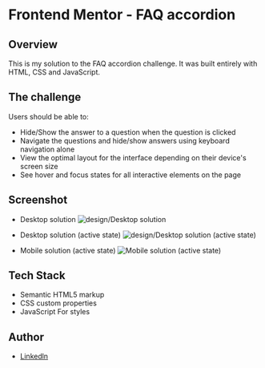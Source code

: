 # Frontend Mentor - FAQ accordion

## Overview

This is my solution to the FAQ accordion challenge. It was built entirely with HTML, CSS and JavaScript.

## The challenge

Users should be able to:

- Hide/Show the answer to a question when the question is clicked
- Navigate the questions and hide/show answers using keyboard navigation alone
- View the optimal layout for the interface depending on their device's screen size
- See hover and focus states for all interactive elements on the page


## Screenshot

- Desktop solution
   ![design/Desktop solution](screenshot1.png)

- Desktop solution (active state)
   ![design/Desktop solution (active state)](screenshot2.png)

- Mobile solution (active state)
   ![Mobile solution (active state)](screenshot3.png)


## Tech Stack

- Semantic HTML5 markup
- CSS custom properties
- JavaScript For styles

## Author

- [Linkedln](https://www.linkedin.com/in/amrita-srivastava10/)
